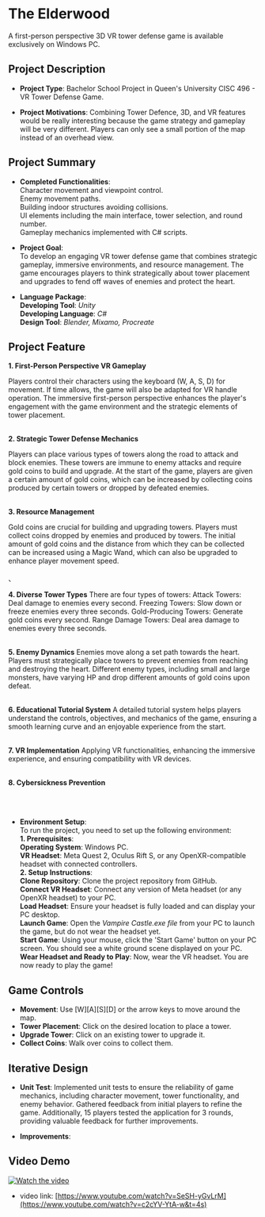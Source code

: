 # The Elderwood
A first-person perspective 3D VR tower defense game is available exclusively on Windows PC.

## Project Description <br>
- **Project Type**: Bachelor School Project in Queen's University CISC 496 - VR Tower Defense Game.
  
- **Project Motivations**: 
Combining Tower Defence, 3D, and VR features would be really interesting because the game strategy and gameplay will be very different. Players can only see a small portion of the map instead of an overhead view.

## Project Summary
- **Completed Functionalities**:<br>
  Character movement and viewpoint control.<br>
  Enemy movement paths.<br>
  Building indoor structures avoiding collisions.<br>
  UI elements including the main interface, tower selection, and round number.<br>
  Gameplay mechanics implemented with C# scripts.<br>
  
- **Project Goal**:<br>
To develop an engaging VR tower defense game that combines strategic gameplay, immersive environments, and resource management. The game encourages players to think strategically about tower placement and upgrades to fend off waves of enemies and protect the heart.
  
- **Language Package**:<br>
**Developing Tool**: *Unity* <br>
**Developing Language**: *C#* <br>
**Design Tool**: *Blender, Mixamo, Procreate*<br>

## Project Feature
**1. First-Person Perspective VR Gameplay**

Players control their characters using the keyboard (W, A, S, D) for movement. If time allows, the game will also be adapted for VR handle operation. The immersive first-person perspective enhances the player's engagement with the game environment and the strategic elements of tower placement.<br><br>

**2. Strategic Tower Defense Mechanics**

Players can place various types of towers along the road to attack and block enemies. These towers are immune to enemy attacks and require gold coins to build and upgrade. At the start of the game, players are given a certain amount of gold coins, which can be increased by collecting coins produced by certain towers or dropped by defeated enemies.<br><br>

**3. Resource Management**

Gold coins are crucial for building and upgrading towers. Players must collect coins dropped by enemies and produced by towers. The initial amount of gold coins and the distance from which they can be collected can be increased using a Magic Wand, which can also be upgraded to enhance player movement speed.<br><br>、

**4. Diverse Tower Types**
There are four types of towers:
Attack Towers: Deal damage to enemies every second.
Freezing Towers: Slow down or freeze enemies every three seconds.
Gold-Producing Towers: Generate gold coins every second.
Range Damage Towers: Deal area damage to enemies every three seconds.<br><br>


**5. Enemy Dynamics**
Enemies move along a set path towards the heart. Players must strategically place towers to prevent enemies from reaching and destroying the heart. Different enemy types, including small and large monsters, have varying HP and drop different amounts of gold coins upon defeat. <br><br>

**6. Educational Tutorial System**
A detailed tutorial system helps players understand the controls, objectives, and mechanics of the game, ensuring a smooth learning curve and an enjoyable experience from the start.<br><br>

**7. VR Implementation**
Applying VR functionalities, enhancing the immersive experience, and ensuring compatibility with VR devices. <br><br>

**8. Cybersickness Prevention**

<br><br>

- **Environment Setup**:<br>
To run the project, you need to set up the following environment: <br>
**1. Prerequisites**:<br>
**Operating System**: Windows PC. <br>
**VR Headset**: Meta Quest 2, Oculus Rift S, or any OpenXR-compatible headset with connected controllers. <br>
**2. Setup Instructions**:<br>
**Clone Repository**: Clone the project repository from GitHub.<br>
**Connect VR Headset**: Connect any version of Meta headset (or any OpenXR headset) to your PC.<br>
**Load Headset**: Ensure your headset is fully loaded and can display your PC desktop.<br>
**Launch Game**: Open the *Vampire Castle.exe file* from your PC to launch the game, but do not wear the headset yet.<br>
**Start Game**: Using your mouse, click the 'Start Game' button on your PC screen. You should see a white ground scene displayed on your PC.<br>
**Wear Headset and Ready to Play**:  Now, wear the VR headset. You are now ready to play the game!<br>

## Game Controls
- **Movement**: Use [W][A][S][D] or the arrow keys to move around the map.
- **Tower Placement**: Click on the desired location to place a tower.
- **Upgrade Tower**: Click on an existing tower to upgrade it.
- **Collect Coins**: Walk over coins to collect them.

## Iterative Design
- **Unit Test**:
Implemented unit tests to ensure the reliability of game mechanics, including character movement, tower functionality, and enemy behavior. Gathered feedback from initial players to refine the game. Additionally, 15 players tested the application for 3 rounds, providing valuable feedback for further improvements.

- **Improvements**:<br>



## Video Demo
[![Watch the video](screenshot/elderwood-youtube-video.png)](https://www.youtube.com/watch?v=c2cYV-YtA-w&t=4s)

 * video link: [https://www.youtube.com/watch?v=SeSH-yGvLrM](https://www.youtube.com/watch?v=c2cYV-YtA-w&t=4s)
